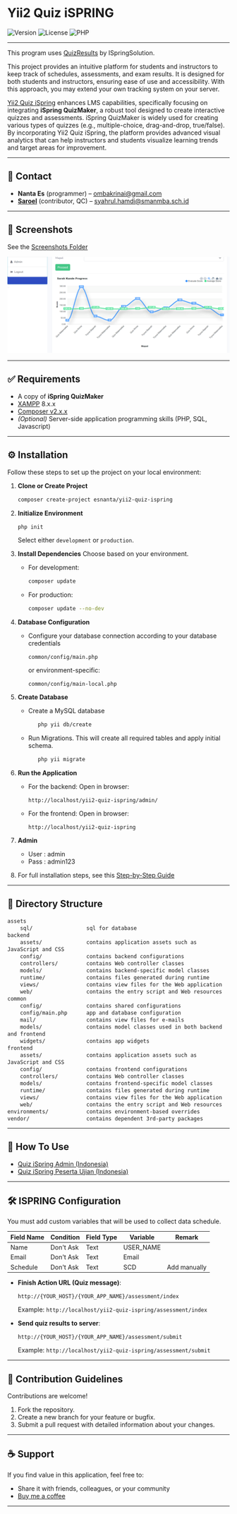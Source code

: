 # Yii2 Quiz iSPRING
![Version](https://img.shields.io/github/v/tag/esnanta/yii2-quiz-ispring?label=version&color=blue)
![License](https://img.shields.io/badge/license-MIT-green)
![PHP](https://img.shields.io/badge/PHP-8.x-blue)

---
This program uses [QuizResults](https://github.com/ispringsolutions/QuizResults) by ISpringSolution.

This project provides an intuitive platform for students and instructors to keep track of schedules, assessments, and exam results. It is designed for both students and instructors, ensuring ease of use and accessibility. With this approach, you may extend your own tracking system on your server.

[Yii2 Quiz iSpring](https://daraspace.com/article/4?title=Yii2+Quiz+iSpring+%3A+Enhancing+LMS%2C+Bridging+Data-Driven+Insights+with+iSpring+QuizMaker) enhances LMS capabilities, specifically focusing on integrating **iSpring QuizMaker**, a robust tool designed to create interactive quizzes and assessments. iSpring QuizMaker is widely used for creating various types of quizzes (e.g., multiple-choice, drag-and-drop, true/false). By incorporating Yii2 Quiz iSpring, the platform provides advanced visual analytics that can help instructors and students visualize learning trends and target areas for improvement.

---

## 📧 Contact

- **Nanta Es** (programmer) – [ombakrinai@gmail.com](mailto:ombakrinai@gmail.com)
- **[Saroel](https://github.com/saroel01)** (contributor, QC) – [syahrul.hamdi@smanmba.sch.id](mailto:syahrul.hamdi@smanmba.sch.id)

---

## 📸 Screenshots

See the [Screenshots Folder](https://github.com/esnanta/yii2-quiz-ispring/tree/master/screenshots)

![Progress Chart](https://github.com/esnanta/yii2-quiz-ispring/raw/master/screenshots/05_grafik_progress.png)

---

## ✅ Requirements

- A copy of **iSpring QuizMaker**
- [XAMPP](https://www.apachefriends.org/) 8.x.x
- [Composer v2.x.x](https://getcomposer.org/)
- *(Optional)* Server-side application programming skills (PHP, SQL, Javascript)

---

## ⚙️ Installation

Follow these steps to set up the project on your local environment:

1. **Clone or Create Project**
    ```bash
    composer create-project esnanta/yii2-quiz-ispring
    ```

2. **Initialize Environment**
    ```bash
    php init
    ```
   Select either `development` or `production`.

3. **Install Dependencies**
    Choose based on your environment.
    - For development:
      ```bash
      composer update
      ```
    - For production:
      ```bash
      composer update --no-dev
      ```

4. **Database Configuration**
    - Configure your database connection according to your database credentials
      ```
      common/config/main.php
      ```
      or environment-specific:
      ```
      common/config/main-local.php
      ```
      
5. **Create Database**
    - Create a MySQL database
      ```bash
         php yii db/create
      ```
    - Run Migrations. This will create all required tables and apply initial schema.
        ```bash
           php yii migrate
        ```

6. **Run the Application**
    - For the backend:
      Open in browser:
      ```
      http://localhost/yii2-quiz-ispring/admin/
      ```
    - For the frontend:
      Open in browser:
      ```
      http://localhost/yii2-quiz-ispring
      ```
7. **Admin**
    - User : admin
    - Pass : admin123
   
8. For full installation steps, see this [Step-by-Step Guide](https://daraspace.com/article/5?title=Step-by-Step+Guide%3A+Installing+Yii2+Quiz+iSpring)

---

## 📁 Directory Structure

```
assets
    sql/                 sql for database
backend
    assets/              contains application assets such as JavaScript and CSS
    config/              contains backend configurations
    controllers/         contains Web controller classes
    models/              contains backend-specific model classes
    runtime/             contains files generated during runtime
    views/               contains view files for the Web application
    web/                 contains the entry script and Web resources
common
    config/              contains shared configurations
    config/main.php      app and database configuration
    mail/                contains view files for e-mails
    models/              contains model classes used in both backend and frontend
    widgets/             contains app widgets   
frontend
    assets/              contains application assets such as JavaScript and CSS
    config/              contains frontend configurations
    controllers/         contains Web controller classes
    models/              contains frontend-specific model classes
    runtime/             contains files generated during runtime
    views/               contains view files for the Web application
    web/                 contains the entry script and Web resources
environments/            contains environment-based overrides
vendor/                  contains dependent 3rd-party packages
```

---

## 🧪 How To Use

- [Quiz iSpring Admin (Indonesia)](https://github.com/esnanta/yii2-quiz-ispring/blob/master/tutorial/ID-Tutorial%20Quiz%20Ispring%20Admin%20.pdf)
- [Quiz iSpring Peserta Ujian (Indonesia)](https://github.com/esnanta/yii2-quiz-ispring/blob/master/tutorial/ID-Tutorial%20Quiz%20Ispring%20Peserta%20Ujian.pdf)

---

## 🛠️ ISPRING Configuration

You must add custom variables that will be used to collect data schedule.

| Field Name | Condition | Field Type | Variable   | Remark        |
|------------|-----------|------------|------------|----------------|
| Name       | Don't Ask | Text       | USER_NAME  |                |
| Email      | Don't Ask | Text       | Email      |                |
| Schedule   | Don't Ask | Text       | SCD        | Add manually   |

- **Finish Action URL (Quiz message)**:
  ```
  http://{YOUR_HOST}/{YOUR_APP_NAME}/assessment/index
  ```
  Example: `http://localhost/yii2-quiz-ispring/assessment/index`

- **Send quiz results to server**:
  ```
  http://{YOUR_HOST}/{YOUR_APP_NAME}/assessment/submit
  ```
  Example: `http://localhost/yii2-quiz-ispring/assessment/submit`
---

## 🤝 Contribution Guidelines

Contributions are welcome!

1. Fork the repository.
2. Create a new branch for your feature or bugfix.
3. Submit a pull request with detailed information about your changes.

---

## ☕ Support

If you find value in this application, feel free to:

- Share it with friends, colleagues, or your community
- [Buy me a coffee](https://www.paypal.me/esnanta)
---
